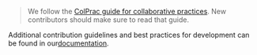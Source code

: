 > We follow the [ColPrac guide for collaborative practices](https://github.com/SciML/ColPrac). New contributors should make sure to read that guide. 

Additional contribution guidelines and best practices for development can be found in our[documentation](https://judo.dev/AirBorne.jl/dev/pages/contributionGuidelines/).